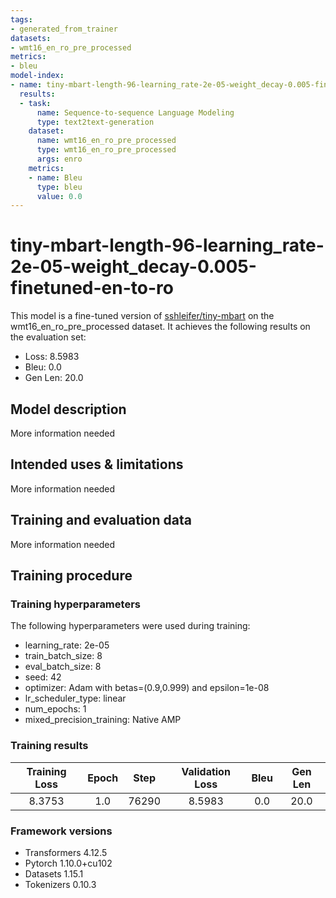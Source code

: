 ```yaml
---
tags:
- generated_from_trainer
datasets:
- wmt16_en_ro_pre_processed
metrics:
- bleu
model-index:
- name: tiny-mbart-length-96-learning_rate-2e-05-weight_decay-0.005-finetuned-en-to-ro
  results:
  - task:
      name: Sequence-to-sequence Language Modeling
      type: text2text-generation
    dataset:
      name: wmt16_en_ro_pre_processed
      type: wmt16_en_ro_pre_processed
      args: enro
    metrics:
    - name: Bleu
      type: bleu
      value: 0.0
---
```


<!-- This model card has been generated automatically according to the information the Trainer had access to. You
should probably proofread and complete it, then remove this comment. -->

# tiny-mbart-length-96-learning_rate-2e-05-weight_decay-0.005-finetuned-en-to-ro

This model is a fine-tuned version of [sshleifer/tiny-mbart](https://huggingface.co/sshleifer/tiny-mbart) on the wmt16_en_ro_pre_processed dataset.
It achieves the following results on the evaluation set:
- Loss: 8.5983
- Bleu: 0.0
- Gen Len: 20.0

## Model description

More information needed

## Intended uses & limitations

More information needed

## Training and evaluation data

More information needed

## Training procedure

### Training hyperparameters

The following hyperparameters were used during training:
- learning_rate: 2e-05
- train_batch_size: 8
- eval_batch_size: 8
- seed: 42
- optimizer: Adam with betas=(0.9,0.999) and epsilon=1e-08
- lr_scheduler_type: linear
- num_epochs: 1
- mixed_precision_training: Native AMP

### Training results

| Training Loss | Epoch | Step  | Validation Loss | Bleu | Gen Len |
|:-------------:|:-----:|:-----:|:---------------:|:----:|:-------:|
| 8.3753        | 1.0   | 76290 | 8.5983          | 0.0  | 20.0    |


### Framework versions

- Transformers 4.12.5
- Pytorch 1.10.0+cu102
- Datasets 1.15.1
- Tokenizers 0.10.3
